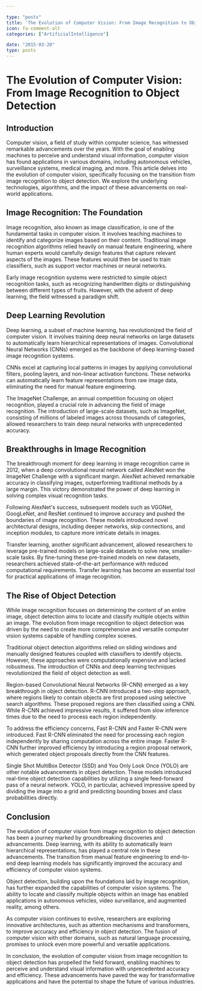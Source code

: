 ```yaml
---

type: "posts"
title: 'The Evolution of Computer Vision: From Image Recognition to Object Detection'
icon: fa-comment-alt
categories: ["ArtificialIntelligence"]

date: "2015-03-20"
type: posts
---
```





# The Evolution of Computer Vision: From Image Recognition to Object Detection

## Introduction

Computer vision, a field of study within computer science, has witnessed remarkable advancements over the years. With the goal of enabling machines to perceive and understand visual information, computer vision has found applications in various domains, including autonomous vehicles, surveillance systems, medical imaging, and more. This article delves into the evolution of computer vision, specifically focusing on the transition from image recognition to object detection. We explore the underlying technologies, algorithms, and the impact of these advancements on real-world applications.

## Image Recognition: The Foundation

Image recognition, also known as image classification, is one of the fundamental tasks in computer vision. It involves teaching machines to identify and categorize images based on their content. Traditional image recognition algorithms relied heavily on manual feature engineering, where human experts would carefully design features that capture relevant aspects of the images. These features would then be used to train classifiers, such as support vector machines or neural networks.

Early image recognition systems were restricted to simple object recognition tasks, such as recognizing handwritten digits or distinguishing between different types of fruits. However, with the advent of deep learning, the field witnessed a paradigm shift.

## Deep Learning Revolution

Deep learning, a subset of machine learning, has revolutionized the field of computer vision. It involves training deep neural networks on large datasets to automatically learn hierarchical representations of images. Convolutional Neural Networks (CNNs) emerged as the backbone of deep learning-based image recognition systems.

CNNs excel at capturing local patterns in images by applying convolutional filters, pooling layers, and non-linear activation functions. These networks can automatically learn feature representations from raw image data, eliminating the need for manual feature engineering.

The ImageNet Challenge, an annual competition focusing on object recognition, played a crucial role in advancing the field of image recognition. The introduction of large-scale datasets, such as ImageNet, consisting of millions of labeled images across thousands of categories, allowed researchers to train deep neural networks with unprecedented accuracy.

## Breakthroughs in Image Recognition

The breakthrough moment for deep learning in image recognition came in 2012, when a deep convolutional neural network called AlexNet won the ImageNet Challenge with a significant margin. AlexNet achieved remarkable accuracy in classifying images, outperforming traditional methods by a large margin. This victory demonstrated the power of deep learning in solving complex visual recognition tasks.

Following AlexNet's success, subsequent models such as VGGNet, GoogLeNet, and ResNet continued to improve accuracy and pushed the boundaries of image recognition. These models introduced novel architectural designs, including deeper networks, skip connections, and inception modules, to capture more intricate details in images.

Transfer learning, another significant advancement, allowed researchers to leverage pre-trained models on large-scale datasets to solve new, smaller-scale tasks. By fine-tuning these pre-trained models on new datasets, researchers achieved state-of-the-art performance with reduced computational requirements. Transfer learning has become an essential tool for practical applications of image recognition.

## The Rise of Object Detection

While image recognition focuses on determining the content of an entire image, object detection aims to locate and classify multiple objects within an image. The evolution from image recognition to object detection was driven by the need to create more comprehensive and versatile computer vision systems capable of handling complex scenes.

Traditional object detection algorithms relied on sliding windows and manually designed features coupled with classifiers to identify objects. However, these approaches were computationally expensive and lacked robustness. The introduction of CNNs and deep learning techniques revolutionized the field of object detection as well.

Region-based Convolutional Neural Networks (R-CNN) emerged as a key breakthrough in object detection. R-CNN introduced a two-step approach, where regions likely to contain objects are first proposed using selective search algorithms. These proposed regions are then classified using a CNN. While R-CNN achieved impressive results, it suffered from slow inference times due to the need to process each region independently.

To address the efficiency concerns, Fast R-CNN and Faster R-CNN were introduced. Fast R-CNN eliminated the need for processing each region independently by sharing computation across the entire image. Faster R-CNN further improved efficiency by introducing a region proposal network, which generated object proposals directly from the CNN features.

Single Shot MultiBox Detector (SSD) and You Only Look Once (YOLO) are other notable advancements in object detection. These models introduced real-time object detection capabilities by utilizing a single feed-forward pass of a neural network. YOLO, in particular, achieved impressive speed by dividing the image into a grid and predicting bounding boxes and class probabilities directly.

## Conclusion

The evolution of computer vision from image recognition to object detection has been a journey marked by groundbreaking discoveries and advancements. Deep learning, with its ability to automatically learn hierarchical representations, has played a central role in these advancements. The transition from manual feature engineering to end-to-end deep learning models has significantly improved the accuracy and efficiency of computer vision systems.

Object detection, building upon the foundations laid by image recognition, has further expanded the capabilities of computer vision systems. The ability to locate and classify multiple objects within an image has enabled applications in autonomous vehicles, video surveillance, and augmented reality, among others.

As computer vision continues to evolve, researchers are exploring innovative architectures, such as attention mechanisms and transformers, to improve accuracy and efficiency in object detection. The fusion of computer vision with other domains, such as natural language processing, promises to unlock even more powerful and versatile applications.

In conclusion, the evolution of computer vision from image recognition to object detection has propelled the field forward, enabling machines to perceive and understand visual information with unprecedented accuracy and efficiency. These advancements have paved the way for transformative applications and have the potential to shape the future of various industries.